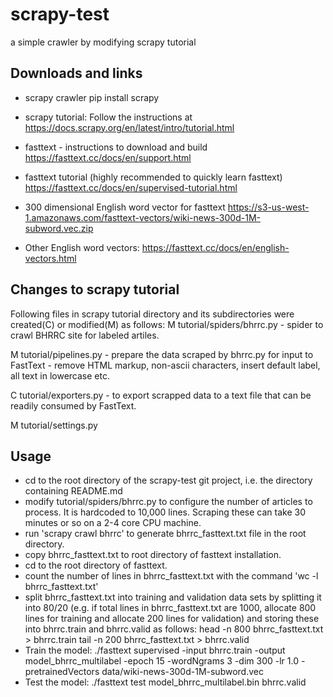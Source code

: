 # scrapy-test
a simple crawler by modifying scrapy tutorial

Downloads and links
-------------------
- scrapy crawler
    pip install scrapy

- scrapy tutorial: Follow the instructions at 
    https://docs.scrapy.org/en/latest/intro/tutorial.html

- fasttext - instructions to download and build
    https://fasttext.cc/docs/en/support.html

- fasttext tutorial (highly recommended to quickly learn fasttext)
    https://fasttext.cc/docs/en/supervised-tutorial.html

- 300 dimensional English word vector for fasttext
    https://s3-us-west-1.amazonaws.com/fasttext-vectors/wiki-news-300d-1M-subword.vec.zip

- Other English word vectors:
     https://fasttext.cc/docs/en/english-vectors.html

Changes to scrapy tutorial
--------------------------


Following files in scrapy tutorial directory and its subdirectories were 
created(C) or modified(M) as follows:
M  tutorial/spiders/bhrrc.py - spider to crawl BHRRC site for labeled
                              artiles.

M  tutorial/pipelines.py - prepare the data scraped by bhrrc.py for input
                           to FastText - remove HTML markup, non-ascii 
                           characters, insert default label, all text in
                           lowercase etc. 

C  tutorial/exporters.py - to export scrapped data to a text file 
                           that can be readily consumed by FastText.

M  tutorial/settings.py


Usage
-----
- cd to the root directory of the scrapy-test git project, i.e. 
  the directory containing README.md
- modify tutorial/spiders/bhrrc.py to configure the number of articles 
  to process. It is hardcoded to 10,000 lines. Scraping these can take
  30 minutes or so on a 2-4 core CPU machine.
- run 'scrapy crawl bhrrc' to generate bhrrc_fasttext.txt file in the 
  root directory.
- copy bhrrc_fasttext.txt to root directory of fasttext installation.
- cd to the root directory of fasttext.
- count the number of lines in bhrrc_fasttext.txt with the command
  'wc -l bhrrc_fasttext.txt'
- split bhrrc_fasttext.txt into training and validation data sets by 
  splitting it into 80/20 (e.g. if total lines in bhrrc_fasttext.txt are 
  1000, allocate 800 lines for training and allocate 200 lines for 
  validation) and storing these into bhrrc.train and bhrrc.valid as 
  follows:
     head -n 800 bhrrc_fasttext.txt > bhrrc.train 
     tail -n 200 bhrrc_fasttext.txt > bhrrc.valid 
- Train the model:
     ./fasttext supervised -input bhrrc.train -output model_bhrrc_multilabel -epoch 15 -wordNgrams 3 -dim 300 -lr 1.0 -pretrainedVectors data/wiki-news-300d-1M-subword.vec
- Test the model:
     ./fasttext test model_bhrrc_multilabel.bin bhrrc.valid

